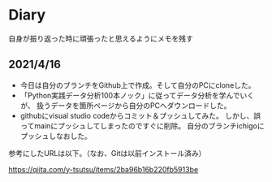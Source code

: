 # Diary
自身が振り返った時に頑張ったと思えるようにメモを残す


## 2021/4/16
- 今日は自分のブランチをGithub上で作成。そして自分のPCにcloneした。
- 「Python実践データ分析100本ノック」に従ってデータ分析を学んでいくが、
扱うデータを箇所ページから自分のPCへダウンロードした。
- githubにvisual studio codeからコミット＆プッシュしてみた。
しかし、誤ってmainにプッシュしてしまったのですぐに削除。
自分のブランチichigoにプッシュしなおした。

参考にしたURLは以下。（なお、Gitは以前インストール済み）

https://qiita.com/y-tsutsu/items/2ba96b16b220fb5913be